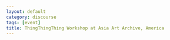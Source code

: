 ```yaml
---
layout: default
category: discourse
tags: [event]
title: ThingThingThing Workshop at Asia Art Archive, America
---
```

